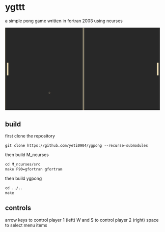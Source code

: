 # ygttt

a simple pong  game written in fortran 2003 using ncurses

<img src="pic/screenshot.png">

## build
first clone the repository

```
git clone https://github.com/yeti0904/ygpong --recurse-submodules
```

then build M_ncurses

```
cd M_ncurses/src
make F90=gfortran gfortran
```

then build ygpong

```
cd ../..
make
```

## controls
arrow keys to control player 1 (left)
W and S to control player 2 (right)
space to select menu items